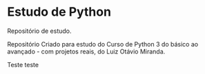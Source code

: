 # Estudo de Python
 Repositório de estudo.

 Repositório Criado para estudo do Curso de Python 3 do básico ao avançado - com projetos reais, do Luiz Otávio Miranda.

Teste teste
